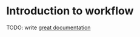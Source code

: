 # Introduction to workflow

TODO: write [great documentation](http://jacobian.org/writing/what-to-write/)
